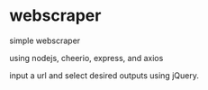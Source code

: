 # webscraper

simple webscraper

using nodejs, cheerio, express, and axios

input a url and select desired outputs using jQuery.
